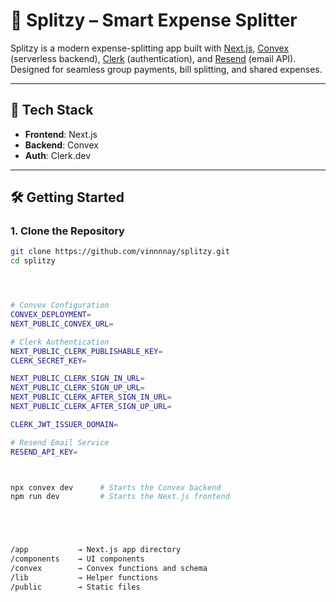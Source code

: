 # 🧮 Splitzy – Smart Expense Splitter

Splitzy is a modern expense-splitting app built with [Next.js](w), [Convex](w) (serverless backend), [Clerk](w) (authentication), and [Resend](w) (email API). Designed for seamless group payments, bill splitting, and shared expenses.

---

## 🚀 Tech Stack

- **Frontend**: Next.js
- **Backend**: Convex
- **Auth**: Clerk.dev


---

## 🛠️ Getting Started

### 1. Clone the Repository

```bash
git clone https://github.com/vinnnnay/splitzy.git
cd splitzy




# Convex Configuration
CONVEX_DEPLOYMENT=
NEXT_PUBLIC_CONVEX_URL=

# Clerk Authentication
NEXT_PUBLIC_CLERK_PUBLISHABLE_KEY=
CLERK_SECRET_KEY=

NEXT_PUBLIC_CLERK_SIGN_IN_URL=
NEXT_PUBLIC_CLERK_SIGN_UP_URL=
NEXT_PUBLIC_CLERK_AFTER_SIGN_IN_URL=
NEXT_PUBLIC_CLERK_AFTER_SIGN_UP_URL=

CLERK_JWT_ISSUER_DOMAIN=

# Resend Email Service
RESEND_API_KEY=



npx convex dev      # Starts the Convex backend
npm run dev         # Starts the Next.js frontend





/app           → Next.js app directory
/components    → UI components
/convex        → Convex functions and schema
/lib           → Helper functions
/public        → Static files



